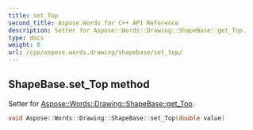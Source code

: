 ```yaml
---
title: set_Top
second_title: Aspose.Words for C++ API Reference
description: Setter for Aspose::Words::Drawing::ShapeBase::get_Top. 
type: docs
weight: 0
url: /cpp/aspose.words.drawing/shapebase/set_top/
---
```

## ShapeBase.set_Top method


Setter for [Aspose::Words::Drawing::ShapeBase::get_Top](../get_top/).

```cpp
void Aspose::Words::Drawing::ShapeBase::set_Top(double value)
```

